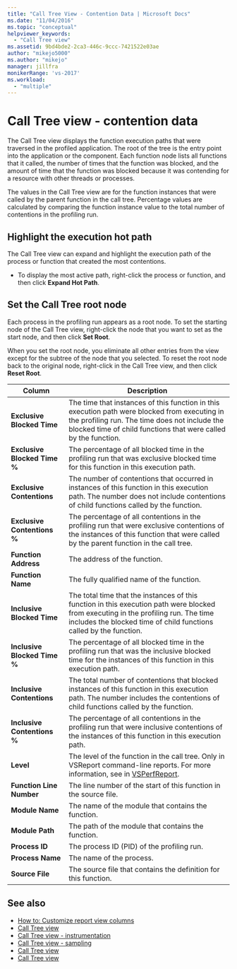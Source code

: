 ```yaml
---
title: "Call Tree View - Contention Data | Microsoft Docs"
ms.date: "11/04/2016"
ms.topic: "conceptual"
helpviewer_keywords:
  - "Call Tree view"
ms.assetid: 9bd4bde2-2ca3-446c-9ccc-7421522e03ae
author: "mikejo5000"
ms.author: "mikejo"
manager: jillfra
monikerRange: 'vs-2017'
ms.workload:
  - "multiple"
---
```

# Call Tree view - contention data
The Call Tree view displays the function execution paths that were traversed in the profiled application. The root of the tree is the entry point into the application or the component. Each function node lists all functions that it called, the number of times that the function was blocked, and the amount of time that the function was blocked because it was contending for a resource with other threads or processes.

 The values in the Call Tree view are for the function instances that were called by the parent function in the call tree. Percentage values are calculated by comparing the function instance value to the total number of contentions in the profiling run.

## Highlight the execution hot path
 The Call Tree view can expand and highlight the execution path of the process or function that created the most contentions.

- To display the most active path, right-click the process or function, and then click **Expand Hot Path**.

## Set the Call Tree root node
 Each process in the profiling run appears as a root node. To set the starting node of the Call Tree view, right-click the node that you want to set as the start node, and then click **Set Root**.

 When you set the root node, you eliminate all other entries from the view except for the subtree of the  node that you selected. To reset the root node back to the original node, right-click in the Call Tree view, and then click **Reset Root**.

|Column|Description|
|------------|-----------------|
|**Exclusive Blocked Time**|The time that instances of this function in this execution path were blocked from executing in the profiling run. The time does not include the blocked time of child functions that were called by the function.|
|**Exclusive Blocked Time %**|The percentage of all blocked time in the profiling run that was exclusive blocked time for this function in this execution path.|
|**Exclusive Contentions**|The number of contentions that occurred in instances of this function in this execution path. The number does not include contentions of child functions called by the function.|
|**Exclusive Contentions %**|The percentage of all contentions in the profiling run that were exclusive contentions of the instances of this function that were called by the parent function in the call tree.|
|**Function Address**|The address of the function.|
|**Function Name**|The fully qualified name of the function.|
|**Inclusive Blocked Time**|The total time that the instances of this function in this execution path were blocked from executing in the profiling run. The time includes the blocked time of child functions called by the function.|
|**Inclusive Blocked Time %**|The percentage of all blocked time in the profiling run that was the inclusive blocked time for the instances of this function in this execution path.|
|**Inclusive Contentions**|The total number of contentions that blocked instances of this function in this execution path. The number includes the contentions of child functions called by the function.|
|**Inclusive Contentions %**|The percentage of all contentions in the profiling run that were inclusive contentions of the instances of this function in this execution path.|
|**Level**|The level of the function in the call tree. Only in VSReport command-line reports. For more information, see in [VSPerfReport](../profiling/vsperfreport.md).|
|**Function Line Number**|The line number of the start of this function in the source file.|
|**Module Name**|The name of the module that contains the function.|
|**Module Path**|The path of the module that contains the function.|
|**Process ID**|The process ID (PID) of the profiling run.|
|**Process Name**|The name of the process.|
|**Source File**|The source file that contains the definition for this function.|

## See also
- [How to: Customize report view columns](../profiling/how-to-customize-report-view-columns.md)
- [Call Tree view](../profiling/call-tree-view.md)
- [Call Tree view - instrumentation](../profiling/call-tree-view-dotnet-memory-instrumentation-data.md)
- [Call Tree view - sampling](../profiling/call-tree-view-dotnet-memory-sampling-data.md)
- [Call Tree view](../profiling/call-tree-view-instrumentation-data.md)
- [Call Tree view](../profiling/call-tree-view-sampling-data.md)
